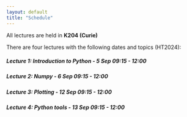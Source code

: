 ```yaml
---
layout: default
title: "Schedule"
---
```


All lectures are held in **K204 (Curie)**

There are four lectures with the following dates and topics (HT2024):

##### Lecture 1: Introduction to Python - 5 Sep 09:15 - 12:00
##### Lecture 2: Numpy - 6 Sep 09:15 - 12:00
##### Lecture 3: Plotting - 12 Sep 09:15 - 12:00
##### Lecture 4: Python tools - 13 Sep 09:15 - 12:00
